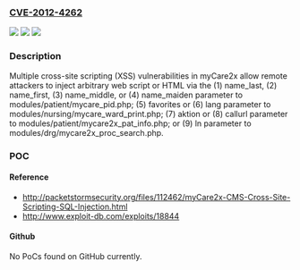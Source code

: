 ### [CVE-2012-4262](https://cve.mitre.org/cgi-bin/cvename.cgi?name=CVE-2012-4262)
![](https://img.shields.io/static/v1?label=Product&message=n%2Fa&color=blue)
![](https://img.shields.io/static/v1?label=Version&message=n%2Fa&color=blue)
![](https://img.shields.io/static/v1?label=Vulnerability&message=n%2Fa&color=brighgreen)

### Description

Multiple cross-site scripting (XSS) vulnerabilities in myCare2x allow remote attackers to inject arbitrary web script or HTML via the (1) name_last, (2) name_first, (3) name_middle, or (4) name_maiden parameter to modules/patient/mycare_pid.php; (5) favorites or (6) lang parameter to modules/nursing/mycare_ward_print.php; (7) aktion or (8) callurl parameter to modules/patient/mycare2x_pat_info.php; or (9) ln parameter to modules/drg/mycare2x_proc_search.php.

### POC

#### Reference
- http://packetstormsecurity.org/files/112462/myCare2x-CMS-Cross-Site-Scripting-SQL-Injection.html
- http://www.exploit-db.com/exploits/18844

#### Github
No PoCs found on GitHub currently.


